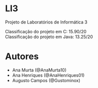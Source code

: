 
# LI3

Projeto de Laboratórios de Informática 3

Classificação do projeto em C: 15.90/20\
Classificação do projeto em Java: 13.25/20

# Autores

- Ana Murta (@AnaMurta10)
- Ana Henriques (@AnaHenriques01)
- Augusto Campos (@Gustominox)